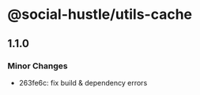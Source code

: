 # @social-hustle/utils-cache

## 1.1.0

### Minor Changes

- 263fe6c: fix build & dependency errors
